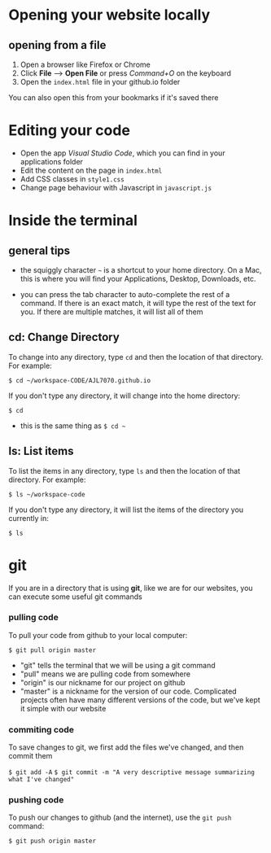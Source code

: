 # Opening your website locally

## opening from a file
1. Open a browser like Firefox or Chrome
2. Click **File** --> **Open File** or press *Command+O* on the keyboard
3. Open the `index.html` file in your github.io folder

You can also open this from your bookmarks if it's saved there


# Editing your code

- Open the app *Visual Studio Code*, which you can find in your applications folder
- Edit the content on the page in `index.html`
- Add CSS classes in `style1.css`
- Change page behaviour with Javascript in `javascript.js`

# Inside the terminal

## general tips

- the squiggly character `~` is a shortcut to your home directory. On a Mac, this is where you will find your Applications, Desktop, Downloads, etc.

- you can press the tab character to auto-complete the rest of a command. If there is an exact match, it will type the rest of the text for you. If there are multiple matches, it will list all of them

## cd: Change Directory

To change into any directory, type `cd` and then the location of that directory. For example:

`$ cd ~/workspace-CODE/AJL7070.github.io`

If you don't type any directory, it will change into the home directory:

`$ cd`
- this is the same thing as `$ cd ~`

## ls: List items

To list the items in any directory, type `ls` and then the location of that directory. For example:

`$ ls ~/workspace-code`

If you don't type any directory, it will list the items of the directory you currently in:

`$ ls`

# git

If you are in a directory that is using **git**, like we are for our websites, you can execute some useful git commands

### pulling code
To pull your code from github to your local computer:

`$ git pull origin master`
- "git" tells the terminal that we will be using a git command
- "pull" means we are pulling code from somewhere
- "origin" is our nickname for our project on github
- "master" is a nickname for the version of our code. Complicated projects often have many different versions of the code, but we've kept it simple with our website

### commiting code

To save changes to git, we first add the files we've changed, and then commit them

`$ git add -A`
`$ git commit -m "A very descriptive message summarizing what I've changed"`

### pushing code

To push our changes to github (and the internet), use the `git push` command:

`$ git push origin master`


